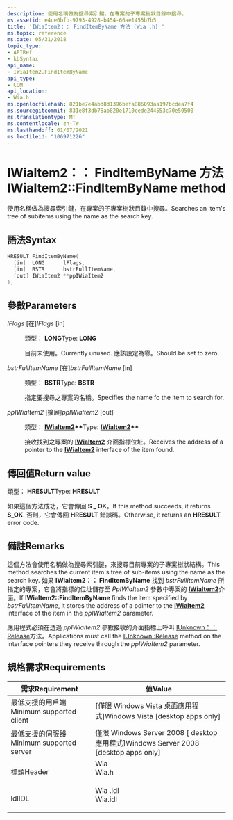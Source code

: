```yaml
---
description: 使用名稱做為搜尋索引鍵，在專案的子專案樹狀目錄中搜尋。
ms.assetid: e4ce0bfb-9793-4928-b454-66ae1455b7b5
title: 'IWiaItem2：： FindItemByName 方法 (Wia .h) '
ms.topic: reference
ms.date: 05/31/2018
topic_type:
- APIRef
- kbSyntax
api_name:
- IWiaItem2.FindItemByName
api_type:
- COM
api_location:
- Wia.h
ms.openlocfilehash: 821be7e4abd8d1396befa886093aa197bcdea7f4
ms.sourcegitcommit: 831e8f3db78ab820e1710cede244553c70e50500
ms.translationtype: MT
ms.contentlocale: zh-TW
ms.lasthandoff: 01/07/2021
ms.locfileid: "106971226"
---
```

# <a name="iwiaitem2finditembyname-method"></a><span data-ttu-id="6ea61-103">IWiaItem2：： FindItemByName 方法</span><span class="sxs-lookup"><span data-stu-id="6ea61-103">IWiaItem2::FindItemByName method</span></span>

<span data-ttu-id="6ea61-104">使用名稱做為搜尋索引鍵，在專案的子專案樹狀目錄中搜尋。</span><span class="sxs-lookup"><span data-stu-id="6ea61-104">Searches an item's tree of subitems using the name as the search key.</span></span>

## <a name="syntax"></a><span data-ttu-id="6ea61-105">語法</span><span class="sxs-lookup"><span data-stu-id="6ea61-105">Syntax</span></span>


```C++
HRESULT FindItemByName(
  [in]  LONG      lFlags,
  [in]  BSTR      bstrFullItemName,
  [out] IWiaItem2 **ppIWiaItem2
);
```



## <a name="parameters"></a><span data-ttu-id="6ea61-106">參數</span><span class="sxs-lookup"><span data-stu-id="6ea61-106">Parameters</span></span>

<dl> <dt>

<span data-ttu-id="6ea61-107">*lFlags* \[在\]</span><span class="sxs-lookup"><span data-stu-id="6ea61-107">*lFlags* \[in\]</span></span>
</dt> <dd>

<span data-ttu-id="6ea61-108">類型： **LONG**</span><span class="sxs-lookup"><span data-stu-id="6ea61-108">Type: **LONG**</span></span>

<span data-ttu-id="6ea61-109">目前未使用。</span><span class="sxs-lookup"><span data-stu-id="6ea61-109">Currently unused.</span></span> <span data-ttu-id="6ea61-110">應該設定為零。</span><span class="sxs-lookup"><span data-stu-id="6ea61-110">Should be set to zero.</span></span>

</dd> <dt>

<span data-ttu-id="6ea61-111">*bstrFullItemName* \[在\]</span><span class="sxs-lookup"><span data-stu-id="6ea61-111">*bstrFullItemName* \[in\]</span></span>
</dt> <dd>

<span data-ttu-id="6ea61-112">類型： **BSTR**</span><span class="sxs-lookup"><span data-stu-id="6ea61-112">Type: **BSTR**</span></span>

<span data-ttu-id="6ea61-113">指定要搜尋之專案的名稱。</span><span class="sxs-lookup"><span data-stu-id="6ea61-113">Specifies the name fo the item to search for.</span></span>

</dd> <dt>

<span data-ttu-id="6ea61-114">*ppIWiaItem2* \[擴展\]</span><span class="sxs-lookup"><span data-stu-id="6ea61-114">*ppIWiaItem2* \[out\]</span></span>
</dt> <dd>

<span data-ttu-id="6ea61-115">類型： **[ **IWiaItem2**](-wia-iwiaitem2.md)\*\***</span><span class="sxs-lookup"><span data-stu-id="6ea61-115">Type: **[**IWiaItem2**](-wia-iwiaitem2.md)\*\***</span></span>

<span data-ttu-id="6ea61-116">接收找到之專案的 [**IWiaItem2**](-wia-iwiaitem2.md) 介面指標位址。</span><span class="sxs-lookup"><span data-stu-id="6ea61-116">Receives the address of a pointer to the [**IWiaItem2**](-wia-iwiaitem2.md) interface of the item found.</span></span>

</dd> </dl>

## <a name="return-value"></a><span data-ttu-id="6ea61-117">傳回值</span><span class="sxs-lookup"><span data-stu-id="6ea61-117">Return value</span></span>

<span data-ttu-id="6ea61-118">類型： **HRESULT**</span><span class="sxs-lookup"><span data-stu-id="6ea61-118">Type: **HRESULT**</span></span>

<span data-ttu-id="6ea61-119">如果這個方法成功，它會傳回 **S \_ OK**。</span><span class="sxs-lookup"><span data-stu-id="6ea61-119">If this method succeeds, it returns **S\_OK**.</span></span> <span data-ttu-id="6ea61-120">否則，它會傳回 **HRESULT** 錯誤碼。</span><span class="sxs-lookup"><span data-stu-id="6ea61-120">Otherwise, it returns an **HRESULT** error code.</span></span>

## <a name="remarks"></a><span data-ttu-id="6ea61-121">備註</span><span class="sxs-lookup"><span data-stu-id="6ea61-121">Remarks</span></span>

<span data-ttu-id="6ea61-122">這個方法會使用名稱做為搜尋索引鍵，來搜尋目前專案的子專案樹狀結構。</span><span class="sxs-lookup"><span data-stu-id="6ea61-122">This method searches the current item's tree of sub-items using the name as the search key.</span></span> <span data-ttu-id="6ea61-123">如果 **IWiaItem2：： FindItemByName** 找到 *bstrFullItemName* 所指定的專案，它會將指標的位址儲存至 *PpIWiaItem2* 參數中專案的 [**IWiaItem2**](-wia-iwiaitem2.md)介面。</span><span class="sxs-lookup"><span data-stu-id="6ea61-123">If **IWiaItem2::FindItemByName** finds the item specified by *bstrFullItemName*, it stores the address of a pointer to the [**IWiaItem2**](-wia-iwiaitem2.md) interface of the item in the *ppIWiaItem2* parameter.</span></span>

<span data-ttu-id="6ea61-124">應用程式必須在透過 *ppIWiaItem2* 參數接收的介面指標上呼叫 [IUnknown：： Release](/windows/win32/api/unknwn/nf-unknwn-iunknown-release)方法。</span><span class="sxs-lookup"><span data-stu-id="6ea61-124">Applications must call the [IUnknown::Release](/windows/win32/api/unknwn/nf-unknwn-iunknown-release) method on the interface pointers they receive through the *ppIWiaItem2* parameter.</span></span>

## <a name="requirements"></a><span data-ttu-id="6ea61-125">規格需求</span><span class="sxs-lookup"><span data-stu-id="6ea61-125">Requirements</span></span>



| <span data-ttu-id="6ea61-126">需求</span><span class="sxs-lookup"><span data-stu-id="6ea61-126">Requirement</span></span> | <span data-ttu-id="6ea61-127">值</span><span class="sxs-lookup"><span data-stu-id="6ea61-127">Value</span></span> |
|-------------------------------------|------------------------------------------------------------------------------------|
| <span data-ttu-id="6ea61-128">最低支援的用戶端</span><span class="sxs-lookup"><span data-stu-id="6ea61-128">Minimum supported client</span></span><br/> | <span data-ttu-id="6ea61-129">\[僅限 Windows Vista 桌面應用程式\]</span><span class="sxs-lookup"><span data-stu-id="6ea61-129">Windows Vista \[desktop apps only\]</span></span><br/>                                     |
| <span data-ttu-id="6ea61-130">最低支援的伺服器</span><span class="sxs-lookup"><span data-stu-id="6ea61-130">Minimum supported server</span></span><br/> | <span data-ttu-id="6ea61-131">僅限 Windows Server 2008 \[ desktop 應用程式\]</span><span class="sxs-lookup"><span data-stu-id="6ea61-131">Windows Server 2008 \[desktop apps only\]</span></span><br/>                               |
| <span data-ttu-id="6ea61-132">標頭</span><span class="sxs-lookup"><span data-stu-id="6ea61-132">Header</span></span><br/>                   | <dl> <span data-ttu-id="6ea61-133"><dt>Wia</dt></span><span class="sxs-lookup"><span data-stu-id="6ea61-133"><dt>Wia.h</dt></span></span> </dl>   |
| <span data-ttu-id="6ea61-134">Idl</span><span class="sxs-lookup"><span data-stu-id="6ea61-134">IDL</span></span><br/>                      | <dl> <span data-ttu-id="6ea61-135"><dt>Wia .idl</dt></span><span class="sxs-lookup"><span data-stu-id="6ea61-135"><dt>Wia.idl</dt></span></span> </dl> |



 

 
